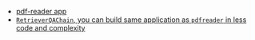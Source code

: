 - [pdf-reader app](https://youtu.be/u3b-W1NgYa4?si=w3OIgw2xWKzdAUrG&t=787)
- [`RetrieverQAChain`, you can build same application as `pdfreader` in less code and complexity](https://youtu.be/u3b-W1NgYa4?si=b4CjXUNCxWo06VXc&t=1187)